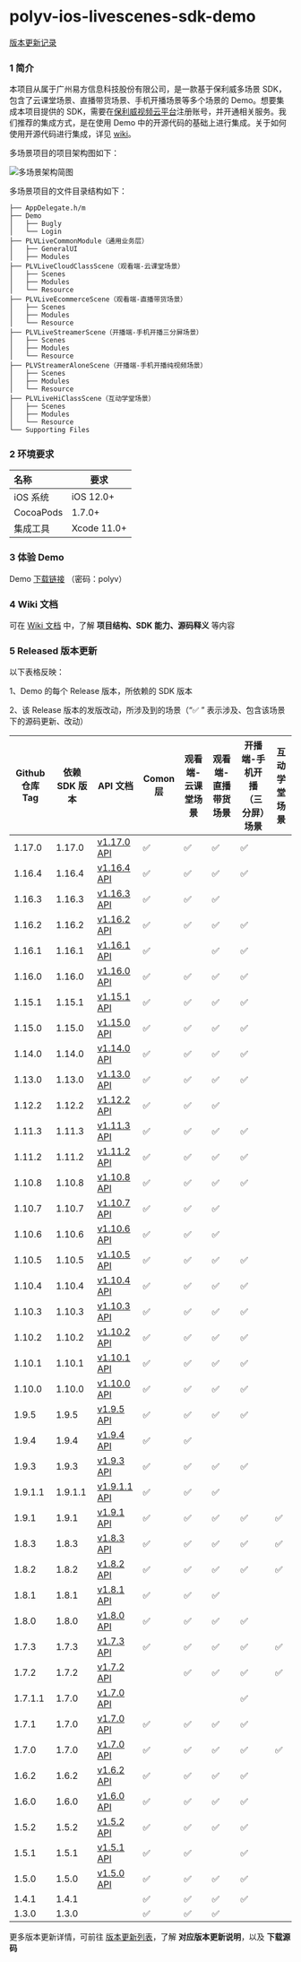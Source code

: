 # polyv-ios-livescenes-sdk-demo

[版本更新记录](https://help.polyv.net/index.html#/live/ios/CHANGELOG)

### 1 简介
本项目从属于广州易方信息科技股份有限公司，是一款基于保利威多场景 SDK，包含了云课堂场景、直播带货场景、手机开播场景等多个场景的 Demo。想要集成本项目提供的 SDK，需要在[保利威视频云平台](https://www.polyv.net)注册账号，并开通相关服务。我们推荐的集成方式，是在使用 Demo 中的开源代码的基础上进行集成。关于如何使用开源代码进行集成，详见 [wiki](https://help.polyv.net/index.html#/live/ios/)。

多场景项目的项目架构图如下：

![多场景架构简图](https://polyv-repo.oss-cn-shenzhen.aliyuncs.com/android/resource/hierarchy.png)

多场景项目的文件目录结构如下：

```
├── AppDelegate.h/m
├── Demo
│   ├── Bugly
│   └── Login
├── PLVLiveCommonModule（通用业务层）
│   ├── GeneralUI
│   ├── Modules
├── PLVLiveCloudClassScene（观看端-云课堂场景）
│   ├── Scenes
│   ├── Modules
│   └── Resource
├── PLVLiveEcommerceScene（观看端-直播带货场景）
│   ├── Scenes
│   ├── Modules
│   └── Resource
├── PLVLiveStreamerScene（开播端-手机开播三分屏场景）
│   ├── Scenes
│   ├── Modules
│   └── Resource
├── PLVStreamerAloneScene（开播端-手机开播纯视频场景）
│   ├── Scenes
│   ├── Modules
│   └── Resource
├── PLVLiveHiClassScene（互动学堂场景）
│   ├── Scenes
│   ├── Modules
│   └── Resource
└── Supporting Files
```

### 2 环境要求

| 名称      | 要求        |
| :-------- | ----------- |
| iOS 系统  | iOS 12.0+    |
| CocoaPods | 1.7.0+      |
| 集成工具  | Xcode 11.0+ |

### 3 体验 Demo

Demo [下载链接](https://www.pgyer.com/IzFQ) （密码：polyv）

### 4 Wiki 文档

可在 [Wiki 文档](https://help.polyv.net/index.html#/live/ios/) 中，了解 **项目结构、SDK 能力、源码释义** 等内容

### 5 Released 版本更新

以下表格反映：

1、Demo 的每个 Release 版本，所依赖的 SDK 版本

2、该 Release 版本的发版改动，所涉及到的场景（“✅ ” 表示涉及、包含该场景下的源码更新、改动）

| Github 仓库 Tag | 依赖 SDK 版本 | API 文档 | Comon 层 | 观看端-云课堂场景 | 观看端-直播带货场景 | 开播端-手机开播（三分屏）场景 | 互动学堂场景 |
| --------------- | ------------- | -------------------------------------------------------------------------------------------- | -------- | ----------------- | ------------------- | ----------------------------- | ----------------------------- |
| 1.17.0 | 1.17.0 | [v1.17.0 API](https://repo.polyv.net/ios/documents/PLVLiveScenesSDK/1.17.0-20240425/index.html) | ✅ | ✅  | ✅ | ✅ |  |
| 1.16.4 | 1.16.4 | [v1.16.4 API](https://repo.polyv.net/ios/documents/PLVLiveScenesSDK/1.16.4-20240229/index.html) | ✅ | ✅  | ✅ | ✅ |  |
| 1.16.3 | 1.16.3 | [v1.16.3 API](https://repo.polyv.net/ios/documents/PLVLiveScenesSDK/1.16.3-20240131/index.html) | ✅ | ✅  | ✅ |  |  |
| 1.16.2 | 1.16.2 | [v1.16.2 API](https://repo.polyv.net/ios/documents/PLVLiveScenesSDK/1.16.2-20240105/index.html) | ✅ | ✅  | ✅ | ✅ |  |
| 1.16.1 | 1.16.1 | [v1.16.1 API](https://repo.polyv.net/ios/documents/PLVLiveScenesSDK/1.16.1-20231219/index.html) | ✅ |  | ✅ | ✅ |  |
| 1.16.0 | 1.16.0 | [v1.16.0 API](https://repo.polyv.net/ios/documents/PLVLiveScenesSDK/1.16.0-20231208/index.html) | ✅ | ✅ | ✅ | ✅ |  |
| 1.15.1 | 1.15.1 | [v1.15.1 API](https://repo.polyv.net/ios/documents/PLVLiveScenesSDK/1.15.1-20231113/index.html) | ✅ | ✅ | ✅ | ✅ |  |
| 1.15.0 | 1.15.0 | [v1.15.0 API](https://repo.polyv.net/ios/documents/PLVLiveScenesSDK/1.15.0-20231030/index.html) | ✅ | ✅ | ✅ | ✅ |  |
| 1.14.0 | 1.14.0 | [v1.14.0 API](https://repo.polyv.net/ios/documents/PLVLiveScenesSDK/1.14.0-20230831/index.html) | ✅ | ✅ | ✅ | ✅ |  |
| 1.13.0 | 1.13.0 | [v1.13.0 API](https://repo.polyv.net/ios/documents/PLVLiveScenesSDK/1.13.0-20230728/index.html) | ✅ | ✅ | ✅ | ✅ |  |
| 1.12.2 | 1.12.2 | [v1.12.2 API](https://repo.polyv.net/ios/documents/PLVLiveScenesSDK/1.12.2-20230621/index.html) | ✅ | ✅ | ✅ |  |  |
| 1.11.3 | 1.11.3 | [v1.11.3 API](https://repo.polyv.net/ios/documents/PLVLiveScenesSDK/1.11.3-20230519/index.html) | ✅ | ✅ | ✅ | ✅ |  |
| 1.11.2 | 1.11.2 | [v1.11.2 API](https://repo.polyv.net/ios/documents/PLVLiveScenesSDK/1.11.2-20230424/index.html) | ✅ | ✅ | ✅ | ✅ |  |
| 1.10.8 | 1.10.8 | [v1.10.8 API](https://repo.polyv.net/ios/documents/PLVLiveScenesSDK/1.10.8-20230406/index.html) | ✅ | ✅ | ✅ | ✅ |  |
| 1.10.7 | 1.10.7 | [v1.10.7 API](https://repo.polyv.net/ios/documents/PLVLiveScenesSDK/1.10.7-20230308/index.html) | ✅ | ✅ | ✅ |  |  |
| 1.10.6 | 1.10.6 | [v1.10.6 API](https://repo.polyv.net/ios/documents/PLVLiveScenesSDK/1.10.6-20230210/index.html) | ✅ | ✅ | ✅ |  |  |
| 1.10.5 | 1.10.5 | [v1.10.5 API](https://repo.polyv.net/ios/documents/PLVLiveScenesSDK/1.10.5-20230111/index.html) | ✅ | ✅ | ✅ | ✅ |  |
| 1.10.4 | 1.10.4 | [v1.10.4 API](https://repo.polyv.net/ios/documents/PLVLiveScenesSDK/1.10.4-20221129/index.html) | ✅ | ✅ | ✅ | ✅ |  |
| 1.10.3 | 1.10.3 | [v1.10.3 API](https://repo.polyv.net/ios/documents/PLVLiveScenesSDK/1.10.3-20221026/index.html) | ✅ | ✅ | ✅ | ✅ |  |
| 1.10.2 | 1.10.2 | [v1.10.2 API](https://repo.polyv.net/ios/documents/PLVLiveScenesSDK/1.10.2-20221010/index.html) | ✅ | ✅ | ✅ | ✅ |  |
| 1.10.1 | 1.10.1 | [v1.10.1 API](https://repo.polyv.net/ios/documents/PLVLiveScenesSDK/1.10.1-20220909/index.html) | ✅ | ✅ | ✅ | ✅ |  |
| 1.10.0 | 1.10.0 | [v1.10.0 API](https://repo.polyv.net/ios/documents/PLVLiveScenesSDK/1.10.0-20220830/index.html) | ✅ | ✅ | ✅ | ✅ |  |
| 1.9.5 | 1.9.5 | [v1.9.5 API](https://repo.polyv.net/ios/documents/PLVLiveScenesSDK/1.9.5-20220801/index.html) | ✅ | ✅ | ✅ | ✅ |  |
| 1.9.4 | 1.9.4 | [v1.9.4 API](https://repo.polyv.net/ios/documents/PLVLiveScenesSDK/1.9.4-20220713/index.html) | ✅ | ✅ |  |  |  |
| 1.9.3 | 1.9.3 | [v1.9.3 API](https://repo.polyv.net/ios/documents/PLVLiveScenesSDK/1.9.3-20220620/index.html) | ✅ | ✅ | ✅ | ✅ |  |
| 1.9.1.1 | 1.9.1.1 | [v1.9.1.1 API](https://repo.polyv.net/ios/documents/PLVLiveScenesSDK/1.9.1.1-20220520/index.html) | ✅ | ✅ | ✅ |  |  |
| 1.9.1 | 1.9.1 | [v1.9.1 API](https://repo.polyv.net/ios/documents/PLVLiveScenesSDK/1.9.1-20220513/index.html) | ✅ | ✅ | ✅ | ✅ | ✅ |
| 1.8.3 | 1.8.3 | [v1.8.3 API](https://repo.polyv.net/ios/documents/PLVLiveScenesSDK/1.8.3-20220318/index.html) | ✅ | ✅ | ✅ | ✅ | ✅ |
| 1.8.2 | 1.8.2 | [v1.8.2 API](https://repo.polyv.net/ios/documents/PLVLiveScenesSDK/1.8.2-20220228/index.html) | ✅ | ✅ | ✅ | ✅ | ✅ |
| 1.8.1 | 1.8.1 | [v1.8.1 API](https://repo.polyv.net/ios/documents/PLVLiveScenesSDK/1.8.1-20220107/index.html) | ✅ | ✅ | ✅ |  |  |
| 1.8.0           | 1.8.0         | [v1.8.0 API](https://repo.polyv.net/ios/documents/PLVLiveScenesSDK/1.8.0-20211220/index.html) | ✅        | ✅                |  ✅                     | ✅                            ||
| 1.7.3           | 1.7.3         | [v1.7.3 API](https://repo.polyv.net/ios/documents/PLVLiveScenesSDK/1.7.3-20211207/index.html) | ✅        | ✅                |  ✅                     | ✅                            | ✅   |
| 1.7.2           | 1.7.2         | [v1.7.2 API](https://repo.polyv.net/ios/documents/PLVLiveScenesSDK/1.7.2-20211115/index.html) |        | ✅                |  ✅                     | ✅                            | ✅   |
| 1.7.1.1           | 1.7.0         | [v1.7.0 API](https://repo.polyv.net/ios/documents/PLVLiveScenesSDK/1.7.0-20211028/index.html) |        |                |                      | ✅                            |                            |
| 1.7.1           | 1.7.0         | [v1.7.0 API](https://repo.polyv.net/ios/documents/PLVLiveScenesSDK/1.7.0-20211028/index.html) | ✅       | ✅                | ✅                     | ✅                            |                           |
| 1.7.0           | 1.7.0         | [v1.7.0 API](https://repo.polyv.net/ios/documents/PLVLiveScenesSDK/1.7.0-20211028/index.html) | ✅       | ✅                | ✅                     | ✅                            | ✅                            |
| 1.6.2           | 1.6.2         | [v1.6.2 API](http://repo.polyv.net/ios/documents/PLVLiveScenesSDK/1.6.2-20211015/index.html) | ✅       | ✅                | ✅                     | ✅                            |                            |
| 1.6.0           | 1.6.0         | [v1.6.0 API](http://repo.polyv.net/ios/documents/PLVLiveScenesSDK/1.6.0-20210914/index.html) | ✅       | ✅                | ✅                     | ✅                            |                            |
| 1.5.2           | 1.5.2         | [v1.5.2 API](http://repo.polyv.net/ios/documents/PLVLiveScenesSDK/1.5.2-20210810/index.html) | ✅       | ✅                | ✅                     | ✅                            |                            |
| 1.5.1           | 1.5.1         | [v1.5.1 API](http://repo.polyv.net/ios/documents/PLVLiveScenesSDK/1.5.1-20210720/index.html) | ✅       | ✅                |                     | ✅                            |                            |
| 1.5.0           | 1.5.0         | [v1.5.0 API](http://repo.polyv.net/ios/documents/PLVLiveScenesSDK/1.5.0-20210623/index.html) | ✅       | ✅                | ✅                  | ✅                            |                            |
| 1.4.1           | 1.4.1         |                                                                                              | ✅       | ✅                | ✅                  | ✅                            |                               |
| 1.3.0           | 1.3.0         |                                                                                              | ✅       | ✅                | ✅                  |                               |                               |

更多版本更新详情，可前往 [版本更新列表](../../releases)，了解 **对应版本更新说明**，以及 **下载源码**





